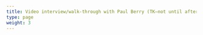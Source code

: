 ```yaml
---
title: Video interview/walk-through with Paul Berry (TK—not until after the symposium/Quire launch)
type: page
weight: 3
---
```

